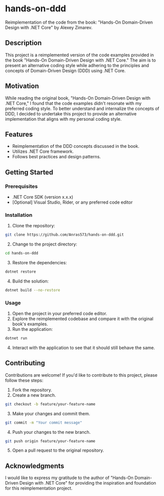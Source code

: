# hands-on-ddd

Reimplementation of the code from the book: "Hands-On Domain-Driven Design with .NET Core" by Alexey Zimarev.

## Description

This project is a reimplemented version of the code examples provided in the book "Hands-On Domain-Driven Design with .NET Core." The aim is to present an alternative coding style while adhering to the principles and concepts of Domain-Driven Design (DDD) using .NET Core.

## Motivation

While reading the original book, "Hands-On Domain-Driven Design with .NET Core," I found that the code examples didn't resonate with my preferred coding style. To better understand and internalize the concepts of DDD, I decided to undertake this project to provide an alternative implementation that aligns with my personal coding style.

## Features

- Reimplementation of the DDD concepts discussed in the book.
- Utilizes .NET Core framework.
- Follows best practices and design patterns.

## Getting Started

### Prerequisites

- .NET Core SDK (version x.x.x)
- [Optional] Visual Studio, Rider, or any preferred code editor

### Installation

1. Clone the repository:

```bash
git clone https://github.com/Anras573/hands-on-ddd.git
```

2. Change to the project directory:

```bash
cd hands-on-ddd
```

3. Restore the dependencies:

```bash
dotnet restore
```

4. Build the solution:

```bash
dotnet build --no-restore
```

### Usage

1. Open the project in your preferred code editor.
2. Explore the reimplemented codebase and compare it with the original book's examples.
3. Run the application:

```bash
dotnet run
```

4. Interact with the application to see that it should still behave the same.

## Contributing

Contributions are welcome! If you'd like to contribute to this project, please follow these steps:

1. Fork the repository.
2. Create a new branch.

```bash
git checkout -b feature/your-feature-name
```

3. Make your changes and commit them.

```bash
git commit -m "Your commit message"
```

4. Push your changes to the new branch.

```bash
git push origin feature/your-feature-name
```

5. Open a pull request to the original repository.

## Acknowledgments

I would like to express my gratitude to the author of "Hands-On Domain-Driven Design with .NET Core" for providing the inspiration and foundation for this reimplementation project.
